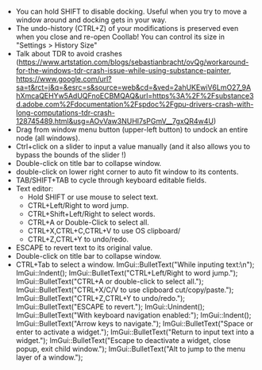 - You can hold SHIFT to disable docking. Useful when you try to move a window around and docking gets in your way.
- The undo-history (CTRL+Z) of your modifications is preserved even when you close and re-open Coollab! You can control its size in "Settings > History Size"
- Talk about TDR to avoid crashes (https://www.artstation.com/blogs/sebastianbracht/ovQg/workaround-for-the-windows-tdr-crash-issue-while-using-substance-painter, https://www.google.com/url?sa=t&rct=j&q=&esrc=s&source=web&cd=&ved=2ahUKEwiV6LmO27_9AhXmcaQEHYw5AdUQFnoECBMQAQ&url=https%3A%2F%2Fsubstance3d.adobe.com%2Fdocumentation%2Fspdoc%2Fgpu-drivers-crash-with-long-computations-tdr-crash-128745489.html&usg=AOvVaw3NUHI7sPGmV__7gxQR4w4U)
- Drag from window menu button (upper-left button) to undock an entire node (all windows).
- Ctrl+click on a slider to input a value manually (and it also allows you to bypass the bounds of the slider !)
- Double-click on title bar to collapse window.
- double-click on lower right corner to auto fit window to its contents.
- TAB/SHIFT+TAB to cycle through keyboard editable fields.
- Text editor:
   - Hold SHIFT or use mouse to select text.
   - CTRL+Left/Right to word jump.
   - CTRL+Shift+Left/Right to select words.
   - CTRL+A or Double-Click to select all.
   - CTRL+X,CTRL+C,CTRL+V to use OS clipboard/
   - CTRL+Z,CTRL+Y to undo/redo.
 - ESCAPE to revert text to its original value.
- Double-click on title bar to collapse window.
- CTRL+Tab to select a window.
    ImGui::BulletText("While inputing text:\n");
    ImGui::Indent();
    ImGui::BulletText("CTRL+Left/Right to word jump.");
    ImGui::BulletText("CTRL+A or double-click to select all.");
    ImGui::BulletText("CTRL+X/C/V to use clipboard cut/copy/paste.");
    ImGui::BulletText("CTRL+Z,CTRL+Y to undo/redo.");
    ImGui::BulletText("ESCAPE to revert.");
    ImGui::Unindent();
    ImGui::BulletText("With keyboard navigation enabled:");
    ImGui::Indent();
    ImGui::BulletText("Arrow keys to navigate.");
    ImGui::BulletText("Space or enter to activate a widget.");
    ImGui::BulletText("Return to input text into a widget.");
    ImGui::BulletText("Escape to deactivate a widget, close popup, exit child window.");
    ImGui::BulletText("Alt to jump to the menu layer of a window.");

